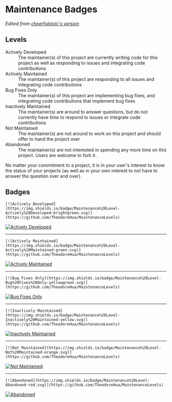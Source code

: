 # Maintenance Badges

*Edited from [cheerfulstoic's version](https://gist.github.com/cheerfulstoic/d107229326a01ff0f333a1d3476e068d)*

## Levels

<dl>
  <dt>Actively Developed</dt><dd>The maintainer(s) of this project are currently writing code for this project as well as responding to issues and integrating code contributions</dt>
  <dt>Actively Maintained</dt><dd>The maintainer(s) of this project are responding to all issues and integrating code contributions</dt>
  <dt>Bug Fixes Only</dt><dd>The maintainer(s) of this project are implementing bug fixes, and integrating code contributions that implement bug fixes</dt>
  <dt>Inactively Maintained</dt><dd>The maintainer(s) are around to answer questions, but do not currently have time to respond to issues or integrate code contributions</dt>
  <dt>Not Maintained</dt><dd>The maintainer(s) are not around to work on this project and should offer to hand the project over
  <dt>Abandoned</dt><dd>The maintainer(s) are not interested in spending any more time on this project.  Users are welcome to fork it.</dt>
</dl>

No matter your commitment to a project, it is in your user's interest to know the status of your projects (as well as in your own interest to not have to answer the question over and over). 

## Badges

```
[![Actively Developed](https://img.shields.io/badge/Maintenance%20Level-Actively%20Developed-brightgreen.svg)](https://github.com/TheodoreHua/MaintenanceLevels)
```

[![Actively Developed](https://img.shields.io/badge/Maintenance%20Level-Actively%20Developed-brightgreen.svg)](https://github.com/TheodoreHua/MaintenanceLevels)

---

```
[![Actively Maintained](https://img.shields.io/badge/Maintenance%20Level-Actively%20Maintained-green.svg)](https://github.com/TheodoreHua/MaintenanceLevels)
```

[![Actively Maintained](https://img.shields.io/badge/Maintenance%20Level-Actively%20Maintained-green.svg)](https://github.com/TheodoreHua/MaintenanceLevels)

---

```
[![Bug Fixes Only](https://img.shields.io/badge/Maintenance%20Level-Bug%20Fixes%20Only-yellowgreen.svg)](https://github.com/TheodoreHua/MaintenanceLevels)
```

[![Bug Fixes Only](https://img.shields.io/badge/Maintenance%20Level-Bug%20Fixes%20Only-yellowgreen.svg)](https://github.com/TheodoreHua/MaintenanceLevels)

---

```
[![Inactively Maintained](https://img.shields.io/badge/Maintenance%20Level-Inactively%20Maintained-yellow.svg)](https://github.com/TheodoreHua/MaintenanceLevels)
```

[![Inactively Maintained](https://img.shields.io/badge/Maintenance%20Level-Inactively%20Maintained-yellow.svg)](https://github.com/TheodoreHua/MaintenanceLevels)

---

```
[![Not Maintained](https://img.shields.io/badge/Maintenance%20Level-Not%20Maintained-orange.svg)](https://github.com/TheodoreHua/MaintenanceLevels)
```

[![Not Maintained](https://img.shields.io/badge/Maintenance%20Level-Not%20Maintained-orange.svg)](https://github.com/TheodoreHua/MaintenanceLevels)

---

```
[![Abandoned](https://img.shields.io/badge/Maintenance%20Level-Abandoned-red.svg)](https://github.com/TheodoreHua/MaintenanceLevels)
```

[![Abandoned](https://img.shields.io/badge/Maintenance%20Level-Abandoned-red.svg)](https://github.com/TheodoreHua/MaintenanceLevels)

